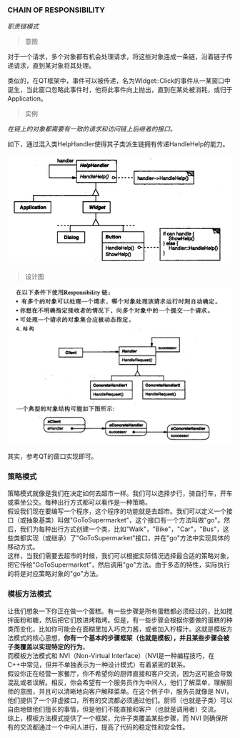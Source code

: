 ### CHAIN OF RESPONSIBILITY   

*职责链模式*    

> 意图   

对于一个请求，多个对象都有机会处理请求，将这些对象连成一条链，沿着链子传递请求，直到某对象将其处理。   

类似的，在QT框架中，事件可以被传递，名为WIdget::Click的事件从一某窗口中诞生，当此窗口忽略此事件时，他将此事件向上抛出，直到在某处被消耗，或归于Application。   

> 实例   

*在链上的对象都需要有一致的请求和访问链上后继者的接口。*

如下，通过混入类HelpHandler使得其子类派生链拥有传递HandleHelp的能力。   

![实例](./img/05/RESPONSIBILITY.PNG ':size=WIDTHxHEIGHT')  


> 设计图   

![实例](./img/05/RESPONSIBILITY2.PNG ':size=WIDTHxHEIGHT') 

其实，参考QT的窗口实现即可。   




### 策略模式   

策略模式就像是我们在决定如何去超市一样。我们可以选择步行，骑自行车，开车或乘坐公交。每种出行方式都可以看作是一种策略。      
假设我们现在要编写一个程序，这个程序的功能就是去超市。我们可以定义一个接口（或抽象基类）叫做"GoToSupermarket"，这个接口有一个方法叫做"go"。然后，我们为每种出行方式创建一个类，比如"Walk"，"Bike"，"Car"，"Bus"，这些类都实现（或继承）了"GoToSupermarket"接口，并在"go"方法中实现具体的移动方式。    
这样，当我们需要去超市的时候，我们可以根据实际情况选择最合适的策略对象，把它传给"GoToSupermarket"，然后调用"go"方法。由于多态的特性，实际执行的将是对应策略对象的"go"方法。    
  


### 模板方法模式  

让我们想象一下你正在做一个蛋糕。有一些步骤是所有蛋糕都必须经过的，比如搅拌面粉和糖，然后把它们放进烤箱烤。但是，有一些步骤会根据你要做的蛋糕的种类而变化，比如你可能会在面糊里加入巧克力酱，或者加入柠檬汁。这就是模板方法模式的核心思想，**你有一个基本的步骤框架（也就是模板），并且某些步骤会被子类覆盖以实现特定的行为**。   
而模板方法模式和 NVI（Non-Virtual Interface）（NVI是一种编程技巧，在C++中常见，但并不单独表示为一种设计模式）有着紧密的联系。     
假设你正在经营一家餐厅，你不希望你的厨师直接和客户交流，因为这可能会导致混乱或者误解。相反，你会希望有一个服务员作为中间人，他们了解菜单，理解厨师的意图，并且可以清晰地向客户解释菜单。在这个例子中，服务员就像是 NVI，他们提供了一个非虚接口，所有的交流都必须通过他们。厨师（也就是子类）可以自由地做他们擅长的事情，但是他们不能直接和客户（也就是调用者）交流。  
综上，模板方法模式提供了一个框架，允许子类覆盖某些步骤，而 NVI 则确保所有的交流都通过一个中间人进行，提高了代码的稳定性和安全性。    




